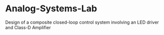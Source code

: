 # Analog-Systems-Lab
Design of a composite closed-loop control system involving an LED driver and Class-D Amplifier

